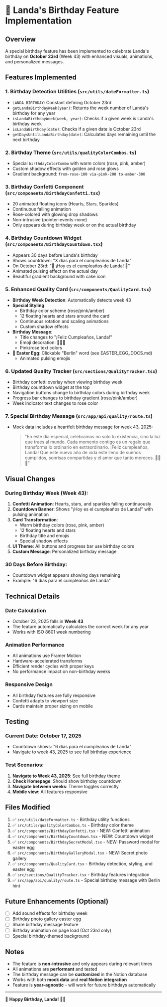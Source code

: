 # 🎂 Landa's Birthday Feature Implementation

## Overview

A special birthday feature has been implemented to celebrate Landa's birthday on **October 23rd** (Week 43) with enhanced visuals, animations, and personalized messages.

## Features Implemented

### 1. **Birthday Detection Utilities** (`src/utils/dateFormatter.ts`)

- `LANDA_BIRTHDAY`: Constant defining October 23rd
- `getLandaBirthdayWeek(year)`: Returns the week number of Landa's birthday for any year
- `isLandaBirthdayWeek(week, year)`: Checks if a given week is Landa's birthday week
- `isLandaBirthday(date)`: Checks if a given date is October 23rd
- `getDaysUntilLandaBirthday(date)`: Calculates days remaining until the next birthday

### 2. **Birthday Theme** (`src/utils/qualityColorCombos.ts`)

- Special `birthdayColorCombo` with warm colors (rose, pink, amber)
- Custom shadow effects with golden and rose glows
- Gradient background: `from-rose-100 via-pink-200 to-amber-300`

### 3. **Birthday Confetti Component** (`src/components/BirthdayConfetti.tsx`)

- 20 animated floating icons (Hearts, Stars, Sparkles)
- Continuous falling animation
- Rose-colored with glowing drop shadows
- Non-intrusive (pointer-events-none)
- Only appears during birthday week or on the actual birthday

### 4. **Birthday Countdown Widget** (`src/components/BirthdayCountdown.tsx`)

- Appears 30 days before Landa's birthday
- Shows countdown: "X días para el cumpleaños de Landa"
- On October 23rd: "🎉 ¡Hoy es el cumpleaños de Landa! 🎉"
- Animated pulsing effect on the actual day
- Beautiful gradient background with cake icon

### 5. **Enhanced Quality Card** (`src/components/QualityCard.tsx`)

- **Birthday Week Detection**: Automatically detects week 43
- **Special Styling**:
  - Birthday color scheme (rose/pink/amber)
  - 12 floating hearts and stars around the card
  - Continuous rotation and scaling animations
  - Custom shadow effects
- **Birthday Message**:
  - Title changes to "¡Feliz Cumpleaños, Landa!"
  - Emoji decoration: 🎂✨🎉
  - Pink/rose text colors
- **🎁 Easter Egg**: Clickable "Berlín" word (see EASTER_EGG_DOCS.md)
  - Animated pulsing emojis

### 6. **Updated Quality Tracker** (`src/sections/QualityTracker.tsx`)

- Birthday confetti overlay when viewing birthday week
- Birthday countdown widget at the top
- Navigation buttons change to birthday colors during birthday week
- Progress bar changes to birthday gradient (rose/pink/amber)
- Week indicator text changes to rose color

### 7. **Special Birthday Message** (`src/app/api/quality/route.ts`)

- Mock data includes a heartfelt birthday message for week 43, 2025:
  > "En este día especial, celebramos no solo tu existencia, sino la luz que traes al mundo. Cada momento contigo es un regalo que transforma lo ordinario en extraordinario. ¡Feliz cumpleaños, Landa! Que este nuevo año de vida esté lleno de sueños cumplidos, sonrisas compartidas y el amor que tanto mereces. 🎂✨💖"

## Visual Changes

### During Birthday Week (Week 43):

1. **Confetti Animation**: Hearts, stars, and sparkles falling continuously
2. **Countdown Banner**: Shows "¡Hoy es el cumpleaños de Landa!" with pulsing animation
3. **Card Transformation**:
   - Warm birthday colors (rose, pink, amber)
   - 12 floating hearts and stars
   - Birthday title and emojis
   - Special shadow effects
4. **UI Theme**: All buttons and progress bar use birthday colors
5. **Custom Message**: Personalized birthday message

### 30 Days Before Birthday:

- Countdown widget appears showing days remaining
- Example: "6 días para el cumpleaños de Landa"

## Technical Details

### Date Calculation

- October 23, 2025 falls in **Week 43**
- The feature automatically calculates the correct week for any year
- Works with ISO 8601 week numbering

### Animation Performance

- All animations use Framer Motion
- Hardware-accelerated transforms
- Efficient render cycles with proper keys
- No performance impact on non-birthday weeks

### Responsive Design

- All birthday features are fully responsive
- Confetti adapts to viewport size
- Cards maintain proper sizing on mobile

## Testing

### Current Date: October 17, 2025

- Countdown shows: "6 días para el cumpleaños de Landa"
- Navigate to week 43, 2025 to see full birthday experience

### Test Scenarios:

1. **Navigate to Week 43, 2025**: See full birthday theme
2. **Check Homepage**: Should show birthday countdown
3. **Navigate between weeks**: Theme toggles correctly
4. **Mobile view**: All features responsive

## Files Modified

1. ✅ `src/utils/dateFormatter.ts` - Birthday utility functions
2. ✅ `src/utils/qualityColorCombos.ts` - Birthday color theme
3. ✅ `src/components/BirthdayConfetti.tsx` - NEW: Confetti animation
4. ✅ `src/components/BirthdayCountdown.tsx` - NEW: Countdown widget
5. ✅ `src/components/BirthdaySecretModal.tsx` - NEW: Password modal for easter egg
6. ✅ `src/components/BirthdayGalleryModal.tsx` - NEW: Secret photo gallery
7. ✅ `src/components/QualityCard.tsx` - Birthday detection, styling, and easter egg
8. ✅ `src/sections/QualityTracker.tsx` - Birthday features integration
9. ✅ `src/app/api/quality/route.ts` - Special birthday message with Berlin hint

## Future Enhancements (Optional)

- [ ] Add sound effects for birthday week
- [ ] Birthday photo gallery easter egg
- [ ] Share birthday message feature
- [ ] Birthday animation on page load (Oct 23rd only)
- [ ] Special birthday-themed background

## Notes

- The feature is **non-intrusive** and only appears during relevant times
- All animations are **performant** and tested
- The birthday message can be **customized** in the Notion database
- Works with both **mock data** and **real Notion integration**
- Feature is **year-agnostic** - will work for future birthdays automatically

---

🎉 **Happy Birthday, Landa!** 🎂✨
